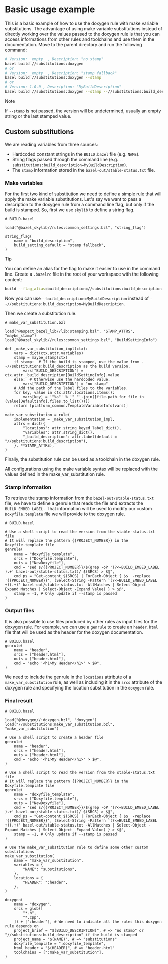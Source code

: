 # Basic usage example

This is a basic example of how to use the doxygen rule with make variable substitutions.
The advantage of using make variable substitutions instead of directly working over the values passed to the doxygen rule is that you can access informations from other rules and toolchains and use them in the documentation.
Move to the parent directory and run the following command:

```bash
# Version: _empty_ , Description: "no stamp"
bazel build //substitutions:doxygen
# or
# Version: _empty_ , Description: "stamp fallback"
bazel build //substitutions:doxygen --stamp
# or
# Version: 1.0.0 , Description: "MyBuildDescription"
bazel build //substitutions:doxygen --stamp --//substitutions:build_description="MyBuildDescription" --embed_label=1.0.0
```

> [!NOTE]  
> If `--stamp` is not passed, the version will be undetermined, usually an empty string or the last stamped value.

## Custom substitutions

We are reading variables from three sources:

- Hardcoded constant strings in the `BUILD.bazel` file (e.g. `NAME`).
- String flags passed through the command line (e.g. `--substitutions:build_description=MyBuildDescription`).
- The `stamp` information stored in the `bazel-out/stable-status.txt` file.

### Make variables

For the first two kind of substitution we need to define a simple rule that will apply the make variable substitutions.
Let's say we want to pass a description to the doxygen rule from a command line flag, but only if the build is stamped.
So, first we use `skylib` to define a string flag.

```bzl
# BUILD.bazel

load("@bazel_skylib//rules:common_settings.bzl", "string_flag")

string_flag(
    name = "build_description",
    build_setting_default = "stamp fallback",
)
```

> [!TIP]  
> You can define an alias for the flag to make it easier to use in the command line.
> Create a `.bazelrc` file in the root of your workspace with the following content:
>
> ```bash
> build --flag_alias=build_description=//substitutions:build_description
> ```
>
> Now you can use `--build_description=MyBuildDescription` instead of `--//substitutions:build_description=MyBuildDescription`.

Then we create a substitution rule.

```bzl
# make_var_substitution.bzl

load("@aspect_bazel_lib//lib:stamping.bzl", "STAMP_ATTRS", "maybe_stamp")
load("@bazel_skylib//rules:common_settings.bzl", "BuildSettingInfo")

def _make_var_substitution_impl(ctx):
    vars = dict(ctx.attr.variables)
    stamp = maybe_stamp(ctx)
    if stamp:  # If the build is stamped, use the value from --//substitutions:build_description as the build version.
        vars["BUILD_DESCRIPTION"] = ctx.attr._build_description[BuildSettingInfo].value
    else:  # Otherwise use the hardcoded value.
        vars["BUILD_DESCRIPTION"] = "no stamp"
    # Add the path of the label files to the variables.
    for key, value in ctx.attr.locations.items():
        vars[key] = '"%s"' % '" "'.join([file.path for file in (value[DefaultInfo].files.to_list())])
    return [platform_common.TemplateVariableInfo(vars)]

make_var_substitution = rule(
    implementation = _make_var_substitution_impl,
    attrs = dict({
        "locations": attr.string_keyed_label_dict(),
        "variables": attr.string_dict(),
        "_build_description": attr.label(default = "//substitutions:build_description"),
    }, **STAMP_ATTRS),
)
```

Finally, the substitution rule can be used as a toolchain in the doxygen rule.

All configurations using the make variable syntax will be replaced with the values defined in the make_var_substitution rule.

### Stamp information

To retrieve the stamp information from the `bazel-out/stable-status.txt` file, we have to define a genrule that reads the file and extracts the `BUILD_EMBED_LABEL` .
That information will be used to modify our custom `Doxyfile.template` file we will provide to the doxygen rule.

```bzl
# BUILD.bazel

# Use a shell script to read the version from the stable-status.txt file
# It will replace the pattern {{PROJECT_NUMBER}} in the Doxyfile.template file
genrule(
    name = "doxyfile_template",
    srcs = ["Doxyfile.template"],
    outs = ["NewDoxyfile"],
    cmd = "sed s/{{PROJECT_NUMBER}}/$(grep -oP '(?<=BUILD_EMBED_LABEL ).+' bazel-out/stable-status.txt)/ $(SRCS) > $@",
    cmd_ps = "Get-content $(SRCS) | ForEach-Object { $$_ -replace '{{PROJECT_NUMBER}}', (Select-String -Pattern '(?<=BUILD_EMBED_LABEL +)(.+)' bazel-out/stable-status.txt -AllMatches | Select-Object -Expand Matches | Select-Object -Expand Value) } > $@",
    stamp = -1, # Only update if --stamp is passed
)
```

### Output files

It is also possible to use files produced by other rules as input files for the doxygen rule.
For example, we can use a `genrule` to create an `header.html` file that will be used as the header for the doxygen documentation.

```bzl
# BUILD.bazel
genrule(
    name = "header",
    srcs = ["header.html"],
    outs = ["header.html"],
    cmd = "echo '<h1>My Header</h1>' > $@",
)
```

We need to include the genrule in the `locations` attribute of a `make_var_substitution` rule, as well as including it in the `srcs` attribute of the doxygen rule and specifying the location substitution in the `doxygen` rule.

### Final result

```bzl
# BUILD.bazel

load("@doxygen//:doxygen.bzl", "doxygen")
load("//substitutions:make_var_substitution.bzl", "make_var_substitution")

# Use a shell script to create a header file
genrule(
    name = "header",
    srcs = ["header.html"],
    outs = ["header.html"],
    cmd = "echo '<h1>My Header</h1>' > $@",
)

# Use a shell script to read the version from the stable-status.txt file
# It will replace the pattern {{PROJECT_NUMBER}} in the Doxyfile.template file
genrule(
    name = "doxyfile_template",
    srcs = ["Doxyfile.template"],
    outs = ["NewDoxyfile"],
    cmd = "sed s/{{PROJECT_NUMBER}}/$(grep -oP '(?<=BUILD_EMBED_LABEL ).+' bazel-out/stable-status.txt)/ $(SRCS) > $@",
    cmd_ps = "Get-content $(SRCS) | ForEach-Object { $$_ -replace '{{PROJECT_NUMBER}}', (Select-String -Pattern '(?<=BUILD_EMBED_LABEL +)(.+)' bazel-out/stable-status.txt -AllMatches | Select-Object -Expand Matches | Select-Object -Expand Value) } > $@",
    stamp = -1, # Only update if --stamp is passed
)

# Use the make_var_substitution rule to define some other custom substitutions
make_var_substitution(
    name = "make_var_substitution",
    variables = {
        "NAME": "substitutions",
    },
    locations = {
        "HEADER": ":header",
    },
)

doxygen(
    name = "doxygen",
    srcs = glob([
        "*.h",
        "*.cpp",
    ]) + [":header"], # We need to indicate all the rules this doxygen rule depends on
    project_brief = "$(BUILD_DESCRIPTION)", # => "no stamp" or "//substitutions:build_description" if the build is stamped
    project_name = "$(NAME)", # => "substitutions"
    doxyfile_template = ":doxyfile_template",
    html_header = "$(HEADER)", # => "header.html"
    toolchains = [":make_var_substitution"],
)
```
